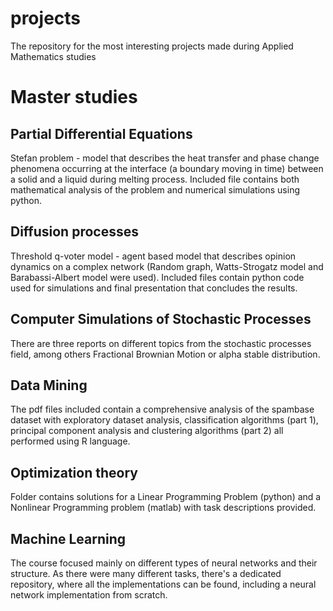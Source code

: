 # projects
The repository for the most interesting projects made during Applied Mathematics studies

# Master studies

## Partial Differential Equations
Stefan problem - model that describes the heat transfer and phase change phenomena occurring at the interface (a boundary moving in time) between a solid and a liquid during melting process. Included file contains both mathematical analysis of the problem and numerical simulations using python.

## Diffusion processes
Threshold q-voter model - agent based model that describes opinion dynamics on a complex network (Random graph, Watts-Strogatz model and Barabassi-Albert model were used). Included files contain python code used for simulations and final presentation that concludes the results.

## Computer Simulations of Stochastic Processes
There are three reports on different topics from the stochastic processes field, among others Fractional Brownian Motion or alpha stable distribution.

## Data Mining
The pdf files included contain a comprehensive analysis of the spambase dataset with exploratory dataset analysis, classification algorithms (part 1), principal component analysis and clustering algorithms (part 2) all performed using R language.

## Optimization theory
Folder contains solutions for a Linear Programming Problem (python) and a Nonlinear Programming problem (matlab) with task descriptions provided.

## Machine Learning
The course focused mainly on different types of neural networks and their structure. As there were many different tasks, there's a dedicated repository, where all the implementations can be found, including a neural network implementation from scratch.
